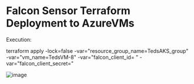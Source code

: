 # Falcon Sensor Terraform Deployment to AzureVMs


Execution:


terraform apply -lock=false   -var="resource_group_name=TedsAKS_group"   -var="vm_name=TedsVM-8"   -var="falcon_client_id= <ADD FALCON CLIENT ID>"   -var="falcon_client_secret=<ADD FALCON CLIENT SECRET>"
 
 
![image](https://github.com/user-attachments/assets/2ef225f2-9bc2-4205-816e-da1955addfe6)
